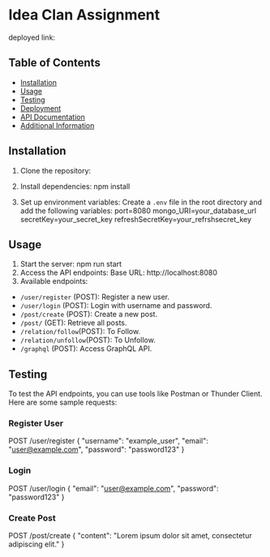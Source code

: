 # Idea Clan Assignment

deployed link: 

## Table of Contents

- [Installation](#installation)
- [Usage](#usage)
- [Testing](#testing)
- [Deployment](#deployment)
- [API Documentation](#api-documentation)
- [Additional Information](#additional-information)

## Installation

1. Clone the repository:

2. Install dependencies:  npm install

3. Set up environment variables:
Create a `.env` file in the root directory and add the following variables:
port=8080
mongo_URI=your_database_url
secretKey=your_secret_key
refreshSecretKey=your_refrshsecret_key



## Usage

1. Start the server: npm run start
2. Access the API endpoints: Base URL: http://localhost:8080
3. Available endpoints:
- `/user/register` (POST): Register a new user.
- `/user/login` (POST): Login with username and password.
- `/post/create` (POST): Create a new post.
- `/post/` (GET): Retrieve all posts.
- `/relation/follow`(POST): To Follow.
- `/relation/unfollow`(POST): To Unfollow.
- `/graphql` (POST): Access GraphQL API.

## Testing

To test the API endpoints, you can use tools like Postman or Thunder Client. Here are some sample requests:

### Register User
POST /user/register
{
"username": "example_user",
"email": "user@example.com",
"password": "password123"
}


### Login
POST /user/login
{
"email": "user@example.com",
"password": "password123"
}


### Create Post
POST /post/create
{
"content": "Lorem ipsum dolor sit amet, consectetur adipiscing elit."
}



